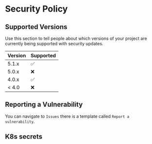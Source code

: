 # Security Policy

## Supported Versions

Use this section to tell people about which versions of your project are
currently being supported with security updates.

| Version | Supported          |
| ------- | ------------------ |
| 5.1.x   | :white_check_mark: |
| 5.0.x   | :x:                |
| 4.0.x   | :white_check_mark: |
| < 4.0   | :x:                |

## Reporting a Vulnerability

You can navigate to `Issues` there is a template called `Report a vulnerability`.

## K8s secrets
<!-- 
Kubernetes secrets are handled via `external-secrets-plugin`. This plugin is installed with helm.
Ressource type is ExternalSecret.

Ensure plugin is available: 

```sh
 helm install external-secrets external-secrets/external-secrets  -n external-secrets --create-namespace  --set installCRDs=true  
```

## Cert manager

Application supports `https`. cert-manager is installed in cluster(cert-manager namespace). Certificates are provisioned with letsencrypt -->

 